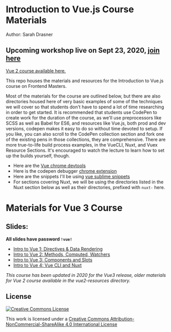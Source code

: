 # Introduction to Vue.js Course Materials

Author: Sarah Drasner

## Upcoming workshop live on Sept 23, 2020, [join here](https://frontendmasters.com/workshops/vue-v2/)

[Vue 2 course available here.](https://frontendmasters.com/courses/vue/)

This repo houses the materials and resources for the Introduction to Vue.js course on Frontend Masters.

Most of the materials for the course are outlined below, but there are also directories housed here of very basic examples of some of the techniques we will cover so that students don't have to spend a lot of time researching in order to get started. It is recommended that students use CodePen to create work for the duration of the course, as we'll use preprocessors like SCSS as well as Babel for ES6, and resources like Vue.js, both prod and dev versions, codepen makes it easy to do so without time devoted to setup. If you like, you can also scroll to the CodePen collection section and fork one of the existing pens in those collections, they are comprehensive. There are more true-to-life build process examples, in the VueCLI, Nuxt, and Vuex Resource Sections. It's encouraged to watch the lecture to learn how to set up the builds yourself, though.

- Here are the [Vue chrome devtools](https://chrome.google.com/webstore/detail/vuejs-devtools/nhdogjmejiglipccpnnnanhbledajbpd?hl=en)
- Here is the codepen debugger [chrome extension](https://chrome.google.com/webstore/detail/codopen/agnkphdgffianchpipdbkeaclfbobaak)
- Here are the snippets I'll be using [vue sublime snippets](https://github.com/sdras/vue-sublime-snippets)
- For sections covering Nuxt, we will be using the directories listed in the Nuxt section below as well as their directories, prefixed with `nuxt-` here.

# Materials for Vue 3 Course

## Slides:

**All slides have password `!vue!`**

- [Intro to Vue 1: Directives & Data Rendering](https://slides.com/sdrasner/intro-to-vue3-1?token=n3Yja_t9)
- [Intro to Vue 2: Methods, Computed, Watchers](https://slides.com/sdrasner/intro-to-vue3-2?token=jgTfDndR)
- [Intro to Vue 3: Components and Slots](https://slides.com/sdrasner/intro-to-vue-3-3?token=NLsRwMvr)
- [Intro to Vue 4: Vue CLI and Nuxt](https://slides.com/sdrasner/vue-animation-5-7775e7?token=0IQFDZvK)

_This course has been updated in 2020 for the Vue3 release, older materials for Vue 2 course available in the vue2-resources directory._

## License

[![Creative Commons License](https://i.creativecommons.org/l/by-nc-sa/4.0/88x31.png)](http://creativecommons.org/licenses/by-nc-sa/4.0/)

This work is licensed under a [Creative Commons Attribution-NonCommercial-ShareAlike 4.0 International License](http://creativecommons.org/licenses/by-nc-sa/4.0/)
